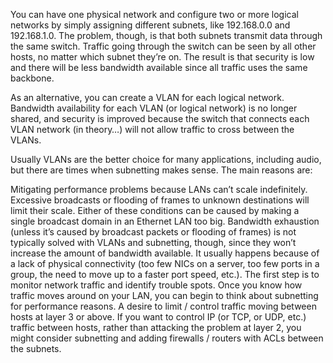 You can have one physical network and configure two or more logical networks by simply assigning different subnets, like 192.168.0.0 and 192.168.1.0. The problem, though, is that both subnets transmit data through the same switch. Traffic going through the switch can be seen by all other hosts, no matter which subnet they’re on. The result is that security is low and there will be less bandwidth available since all traffic uses the same backbone.

As an alternative, you can create a VLAN for each logical network. Bandwidth availability for each VLAN (or logical network) is no longer shared, and security is improved because the switch that connects each VLAN network (in theory…) will not allow traffic to cross between the VLANs.

Usually VLANs are the better choice for many applications, including audio, but there are times when subnetting makes sense. The main reasons are:

Mitigating performance problems because LANs can’t scale indefinitely. Excessive broadcasts or flooding of frames to unknown destinations will limit their scale. Either of these conditions can be caused by making a single broadcast domain in an Ethernet LAN too big. Bandwidth exhaustion (unless it’s caused by broadcast packets or flooding of frames) is not typically solved with VLANs and subnetting, though, since they won’t increase the amount of bandwidth available. It usually happens because of a lack of physical connectivity (too few NICs on a server, too few ports in a group, the need to move up to a faster port speed, etc.). The first step is to monitor network traffic and identify trouble spots. Once you know how traffic moves around on your LAN, you can begin to think about subnetting for performance reasons.
A desire to limit / control traffic moving between hosts at layer 3 or above. If you want to control IP (or TCP, or UDP, etc.) traffic between hosts, rather than attacking the problem at layer 2, you might consider subnetting and adding firewalls / routers with ACLs between the subnets.
